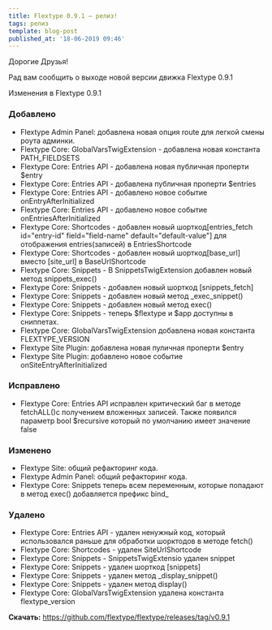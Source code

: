 ```yaml
---
title: Flextype 0.9.1 — релиз!
tags: релиз
template: blog-post
published_at: '18-06-2019 09:46'
---
```


Дорогие Друзья!

Рад вам сообщить о выходе новой версии движка Flextype 0.9.1


Изменения в Flextype 0.9.1


### Добавлено
- Flextype Admin Panel: добавлена новая опция route для легкой смены роута админки.
- Flextype Core: GlobalVarsTwigExtension - добавлена новая константа PATH_FIELDSETS
- Flextype Core: Entries API - добавлена новая публичная проперти $entry
- Flextype Core: Entries API - добавлена публичная проперти $entries
- Flextype Core: Entries API - добавлено новое событие onEntryAfterInitialized
- Flextype Core: Entries API - добавлено новое событие onEntriesAfterInitialized
- Flextype Core: Shortcodes - добавлен новый шорткод[entries_fetch id="entry-id" field="field-name" default="default-value"] для отображения entries(записей) в EntriesShortcode
- Flextype Core: Shortcodes - добавлен новый шорткод[base_url] вместо [site_url] в BaseUrlShortcode
- Flextype Core: Snippets - В SnippetsTwigExtension добавлен новый метод snippets_exec()
- Flextype Core: Snippets - добавлен новый шорткод [snippets_fetch]
- Flextype Core: Snippets - добавлен новый метод _exec_snippet()
- Flextype Core: Snippets - добавлен новый метод exec()
- Flextype Core: Snippets - теперь $flextype и $app доступны в сниппетах.
- Flextype Core: GlobalVarsTwigExtension добавлена новая константа FLEXTYPE_VERSION
- Flextype Site Plugin: добавлена новая пуличная проперти $entry
- Flextype Site Plugin: добавлено новое событие onSiteEntryAfterInitialized

### Исправлено
- Flextype Core: Entries API исправлен критический баг в методе fetchALL()с получением вложенных записей. Также появился параметр bool $recursive который по умолчанию имеет значение false

### Изменено
- Flextype Site: общий рефакторинг кода.
- Flextype Admin Panel: общий рефакторинг кода.
- Flextype Core: Snippets теперь всем переменным, которые попадают в метод exec() добавляется префикс bind_

### Удалено
- Flextype Core: Entries API - удален ненужный код, который использовался раньше для обработки шорктодов в методе fetch()
- Flextype Core: Shortcodes - удален SiteUrlShortcode
- Flextype Core: Snippets - SnippetsTwigExtensio удален snippet
- Flextype Core: Snippets - удален шорткод [snippets]
- Flextype Core: Snippets - удален метод _display_snippet()
- Flextype Core: Snippets - удален метод display()
- Flextype Core: GlobalVarsTwigExtension удалена константа flextype_version

**Скачать:**
https://github.com/flextype/flextype/releases/tag/v0.9.1
